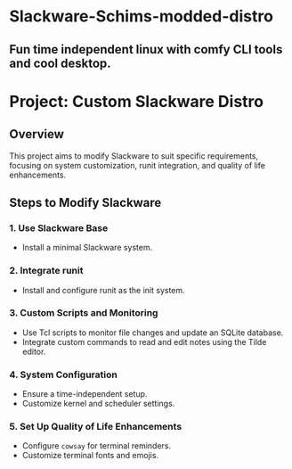 # Slackware-Schims-modded-distro
Fun time independent linux with comfy CLI tools and cool desktop.
-
# Project: Custom Slackware Distro

## Overview
This project aims to modify Slackware to suit specific requirements, focusing on system customization, runit integration, and quality of life enhancements.

## Steps to Modify Slackware

### 1. Use Slackware Base
- Install a minimal Slackware system.

### 2. Integrate runit
- Install and configure runit as the init system.

### 3. Custom Scripts and Monitoring
- Use Tcl scripts to monitor file changes and update an SQLite database.
- Integrate custom commands to read and edit notes using the Tilde editor.

### 4. System Configuration
- Ensure a time-independent setup.
- Customize kernel and scheduler settings.

### 5. Set Up Quality of Life Enhancements
- Configure `cowsay` for terminal reminders.
- Customize terminal fonts and emojis.
